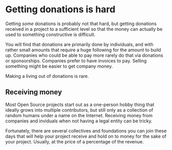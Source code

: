 # Getting donations is hard

Getting *some* donations is probably not that hard, but getting donations
received in a project to a sufficient level so that the money can actually be
used to something constructive is difficult.

You will find that donations are primarily done by individuals, and with
rather small amounts that require a huge following for the amount to build
up. Companies who could be able to pay more rarely do that via donations or
sponsorships. Companies prefer to have invoices to pay. Selling something
might be easier to get company money.

Making a living out of donations is rare.

## Receiving money

Most Open Source projects start out as a one-person hobby thing that ideally
grows into multiple contributors, but still only as a collection of random
humans under a name on the Internet. Receiving money from companies and
inviduals when not having a legal entity can be tricky.

Fortunately, there are several collectives and foundations you can join these
days that will help your project receive and hold on to money for the sake of
your project. Usually, at the price of a percentage of the revenue.
